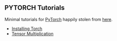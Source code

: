 ## PYTORCH Tutorials 

Minimal tutorials for [PyTorch](http://pytorch.org/) happily stolen from [here](https://github.com/vinhkhuc/PyTorch-Mini-Tutorials).

- [Installing Torch](https://github.com/krishnakalyan3/DeepLearning-Experiments/blob/master/Torch/0_install_torch.sh)
- [Tensor Multiplication](https://github.com/krishnakalyan3/DeepLearning-Experiments/blob/master/Torch/1_matrix_mul.py)



